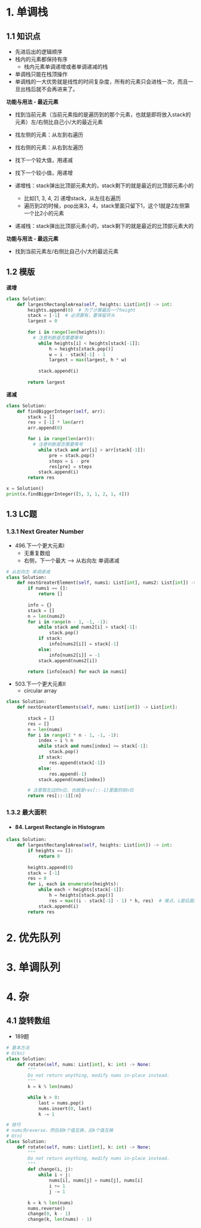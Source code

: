 # 1. 单调栈

## 1.1 知识点

- 先进后出的逻辑顺序
- 栈内的元素都保持有序
  - 栈内元素单调递增或者单调递减的栈
- 单调栈只能在栈顶操作
- 单调栈的一大优势就是线性的时间复杂度，所有的元素只会进栈一次，而且一旦出栈后就不会再进来了。



**功能与用法 - 最近元素**

* 找到当前元素（当前元素指的是遍历到的那个元素，也就是即将放入stack的元素）左/右侧比自己小/大的最近元素
* 找左侧的元素：从左到右遍历
* 找右侧的元素：从右到左遍历
* 找下一个较大值，用递减
* 找下一个较小值，用递增
* 递增栈：stack弹出比顶部元素大的，stack剩下的就是最近的比顶部元素小的
  * 比如[1, 3, 4, 2] 递增stack，从左往右遍历
  * 遍历到2的时候，pop出来3，4，stack里面只留下1，这个1就是2左侧第一个比2小的元素

* 递减栈：stack弹出比顶部元素小的，stack剩下的就是最近的比顶部元素大的



**功能与用法 - 最远元素**

* 找到当前元素左/右侧比自己小/大的最远元素



## 1.2 模版

**递增**

```python
class Solution:
    def largestRectangleArea(self, heights: List[int]) -> int:
        heights.append(0)  # 为了计算最后一个height
        stack = [-1]  # 必须要有，要保留开头
        largest = 0
        
        for i in range(len(heights)):
          # 注意判断是否需要等号
            while heights[i] < heights[stack[-1]]:
                h = heights[stack.pop()]
                w = i - stack[-1] - 1
                largest = max(largest, h * w)
            
            stack.append(i)
        
        return largest
```



**递减**

```python
class Solution:
    def findBiggerInteger(self, arr):
        stack = []
        res = [-1] * len(arr)
        arr.append(0)

        for i in range(len(arr)):
          # 注意判断是否需要等号
            while stack and arr[i] > arr[stack[-1]]:
                pre = stack.pop()
                steps = i - pre
                res[pre] = steps
            stack.append(i)
        return res

x = Solution()
print(x.findBiggerInteger([5, 3, 1, 2, 1, 4]))
```



## 1.3 LC题

### 1.3.1 Next Greater Number 

* 496.下一个更大元素I
  * 无重复数组
  * 右侧，下一个最大 --> 从右向左 单调递减

```python
# 从右向左 单调递减
class Solution:
    def nextGreaterElement(self, nums1: List[int], nums2: List[int]) -> List[int]:
        if nums1 == []:
            return []
        
        info = {}
        stack = []
        n = len(nums2)
        for i in range(n - 1, -1, -1):
            while stack and nums2[i] > stack[-1]:
                stack.pop()
            if stack:
                info[nums2[i]] = stack[-1]
            else:
                info[nums2[i]] = -1
            stack.append(nums2[i])
        
        return [info[each] for each in nums1]
```



* 503.下一个更大元素II
  * circular array 

```python
class Solution:
    def nextGreaterElements(self, nums: List[int]) -> List[int]:
        
        stack = []
        res = []
        n = len(nums)
        for i in range(2 * n - 1, -1, -1):
            index = i % n  
            while stack and nums[index] >= stack[-1]:
                stack.pop() 
            if stack:
                res.append(stack[-1])
            else:
                res.append(-1)
            stack.append(nums[index])

        # 注意取左边的n位，也就是res[::-1]里面的前n位
        return res[::-1][:n]
```



### 1.3.2 最大面积

* #### 84. Largest Rectangle in Histogram

```python
class Solution:
    def largestRectangleArea(self, heights: List[int]) -> int:
        if heights == []:
            return 0
        
        heights.append(0)
        stack = [-1]
        res = 0
        for i, each in enumerate(heights):
            while each < heights[stack[-1]]:
                h = heights[stack.pop()]
                res = max((i - stack[-1] - 1) * h, res)  # 难点，i是后面短的位置，stack[-1]是前面短的位置，所以改宽度是后面短的位置-前面短的位置 -1
            stack.append(i)
        return res
```





# 2. 优先队列





# 3. 单调队列







# 4. 杂

## 4.1 旋转数组

* 189题

```python
# 基本方法
# O(kn)
class Solution:
    def rotate(self, nums: List[int], k: int) -> None:
        """
        Do not return anything, modify nums in-place instead.
        """
        k = k % len(nums)

        while k > 0:
            last = nums.pop()
            nums.insert(0, last)
            k -= 1

# 技巧
# nums先reverse，然后前k个值互换，后k个值互换
# O(n)
class Solution:
    def rotate(self, nums: List[int], k: int) -> None:
        """
        Do not return anything, modify nums in-place instead.
        """
        def change(i, j):
            while i < j:
                nums[i], nums[j] = nums[j], nums[i]
                i += 1
                j -= 1
                
        k = k % len(nums)
        nums.reverse()
        change(0, k - 1)
        change(k, len(nums) - 1)
```

